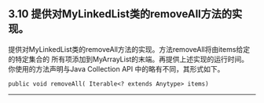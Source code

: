 ## 3.10 提供对MyLinkedList类的removeAll方法的实现。

提供对MyLinkedList类的removeAll方法的实现。方法removeAll将由items给定的特定集合的
所有项添加到MyArrayList的末端。再提供上述实现的运行时间。
你使用的方法声明与Java Collection API 中的略有不同，其形式如下。

`public void removeAll( Iterable<? extends Anytype> items)`

---
